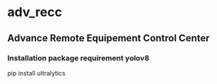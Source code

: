 # adv_recc
## Advance Remote Equipement Control Center
### Installation package requirement yolov8
pip install ultralytics
